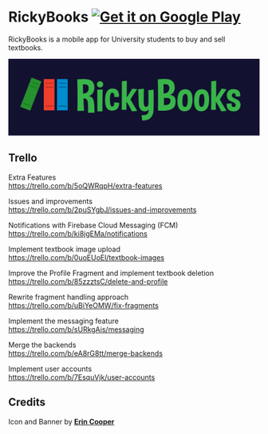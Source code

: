 # RickyBooks <a href='https://play.google.com/store/apps/details?id=com.rickybooks.rickybooks&pcampaignid=MKT-Other-global-all-co-prtnr-py-PartBadge-Mar2515-1'><img alt='Get it on Google Play' src='https://play.google.com/intl/en_gb/badges/images/generic/en_badge_web_generic.png' height="80" /></a>

<p> RickyBooks is a mobile app for University students to buy and sell textbooks. </p>

<img src="RickyBooksBanner.svg" width="600" />


## Trello
Extra Features <br>
https://trello.com/b/5oQWRqpH/extra-features

Issues and improvements <br>
https://trello.com/b/2puSYgbJ/issues-and-improvements

Notifications with Firebase Cloud Messaging (FCM) <br>
https://trello.com/b/ki8jgEMa/notifications

Implement textbook image upload <br>
https://trello.com/b/0uoEUoEl/textbook-images

Improve the Profile Fragment and implement textbook deletion <br>
https://trello.com/b/85zzztsC/delete-and-profile

Rewrite fragment handling approach <br>
https://trello.com/b/uBiYeOMW/fix-fragments

Implement the messaging feature <br>
https://trello.com/b/sURkgAis/messaging

Merge the backends <br>
https://trello.com/b/eA8rG8tt/merge-backends

Implement user accounts <br>
https://trello.com/b/7EsquVjk/user-accounts

## Credits
Icon and Banner by <a href="https://cooper-erin-marie.format.com/"> **Erin Cooper** </a>
